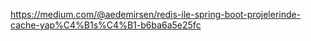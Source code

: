 https://medium.com/@aedemirsen/redis-ile-spring-boot-projelerinde-cache-yap%C4%B1s%C4%B1-b6ba6a5e25fc